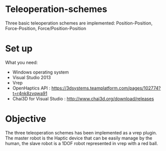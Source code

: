 # Teleoperation-schemes
Three basic teleoperation schemes are implemented: Position-Position, Force-Position, Force/Position-Position

# Set up 
What you need:
  - Windows operating system
  - Visual Studio 2013
  - Vrep
  - OpenHaptics API : https://3dsystems.teamplatform.com/pages/102774?t=r4nk8zvqwa91
  - Chai3D for Visual Studio : http://www.chai3d.org/download/releases

# Objective
The three teleoperation schemes has been implemented as a vrep plugin. The master robot is the Haptic device that can be easily manage by the human, the slave robot is a 1DOF robot represented in vrep with a red ball. 

